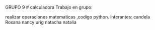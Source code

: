 GRUPO 9 # calculadora 
Trabajo en grupo:

realizar operaciones matematicas ,codigo python.
interantes:
candela 
Roxana 
nancy urig
natacha
natalia
